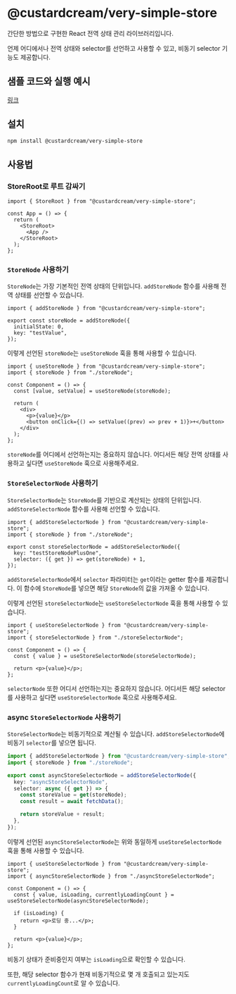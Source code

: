 # @custardcream/very-simple-store

간단한 방법으로 구현한 React 전역 상태 관리 라이브러리입니다.

언제 어디에서나 전역 상태와 selector를 선언하고 사용할 수 있고, 비동기 selector 기능도 제공합니다.

## 샘플 코드와 실행 예시

[링크](https://library.shiwoo.dev/sample)

## 설치

```bash
npm install @custardcream/very-simple-store
```

## 사용법

### StoreRoot로 루트 감싸기

```tsx
import { StoreRoot } from "@custardcream/very-simple-store";

const App = () => {
  return (
    <StoreRoot>
      <App />
    </StoreRoot>
  );
};
```

### `StoreNode` 사용하기

`StoreNode`는 가장 기본적인 전역 상태의 단위입니다. `addStoreNode` 함수를 사용해 전역 상태를 선언할 수 있습니다.

```tsx
import { addStoreNode } from "@custardcream/very-simple-store";

export const storeNode = addStoreNode({
  initialState: 0,
  key: "testValue",
});
```

이렇게 선언된 `storeNode`는 `useStoreNode` 훅을 통해 사용할 수 있습니다.

```tsx
import { useStoreNode } from "@custardcream/very-simple-store";
import { storeNode } from "./storeNode";

const Component = () => {
  const [value, setValue] = useStoreNode(storeNode);

  return (
    <div>
      <p>{value}</p>
      <button onClick={() => setValue((prev) => prev + 1)}>+</button>
    </div>
  );
};
```

`storeNode`를 어디에서 선언하는지는 중요하지 않습니다. 어디서든 해당 전역 상태를 사용하고 싶다면 `useStoreNode` 훅으로 사용해주세요.

### `StoreSelectorNode` 사용하기

`StoreSelectorNode`는 `StoreNode`를 기반으로 계산되는 상태의 단위입니다. `addStoreSelectorNode` 함수를 사용해 선언할 수 있습니다.

```tsx
import { addStoreSelectorNode } from "@custardcream/very-simple-store";
import { storeNode } from "./storeNode";

export const storeSelectorNode = addStoreSelectorNode({
  key: "testStoreNodePlusOne",
  selector: ({ get }) => get(storeNode) + 1,
});
```

`addStoreSelectorNode`에서 `selector` 파라미터는 `get`이라는 getter 함수를 제공합니다. 이 함수에 `StoreNode`를 넣으면 해당 `StoreNode`의 값을 가져올 수 있습니다.

이렇게 선언된 `storeSelectorNode`는 `useStoreSelectorNode` 훅을 통해 사용할 수 있습니다.

```tsx
import { useStoreSelectorNode } from "@custardcream/very-simple-store";
import { storeSelectorNode } from "./storeSelectorNode";

const Component = () => {
  const { value } = useStoreSelectorNode(storeSelectorNode);

  return <p>{value}</p>;
};
```

`selectorNode` 또한 어디서 선언하는지는 중요하지 않습니다. 어디서든 해당 selector를 사용하고 싶다면 `useStoreSelectorNode` 훅으로 사용해주세요.

### async `StoreSelectorNode` 사용하기

`StoreSelectorNode`는 비동기적으로 계산될 수 있습니다. `addStoreSelectorNode`에 비동기 `selector`를 넣으면 됩니다.

```ts
import { addStoreSelectorNode } from "@custardcream/very-simple-store";
import { storeNode } from "./storeNode";

export const asyncStoreSelectorNode = addStoreSelectorNode({
  key: "asyncStoreSelectorNode",
  selector: async ({ get }) => {
    const storeValue = get(storeNode);
    const result = await fetchData();

    return storeValue + result;
  },
});
```

이렇게 선언된 `asyncStoreSelectorNode`는 위와 동일하게 `useStoreSelectorNode` 훅을 통해 사용할 수 있습니다.

```tsx
import { useStoreSelectorNode } from "@custardcream/very-simple-store";
import { asyncStoreSelectorNode } from "./asyncStoreSelectorNode";

const Component = () => {
  const { value, isLoading, currentlyLoadingCount } = useStoreSelectorNode(asyncStoreSelectorNode);

  if (isLoading) {
    return <p>로딩 중...</p>;
  }

  return <p>{value}</p>;
};
```

비동기 상태가 준비중인지 여부는 `isLoading`으로 확인할 수 있습니다.

또한, 해당 selector 함수가 현재 비동기적으로 몇 개 호출되고 있는지도 `currentlyLoadingCount`로 알 수 있습니다.
